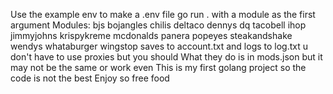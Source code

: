 Use the example env to make a .env file
go run .
with a module as the first argument
Modules: bjs bojangles chilis deltaco dennys dq tacobell ihop jimmyjohns krispykreme mcdonalds panera popeyes steakandshake wendys whataburger wingstop
saves to account.txt and logs to log.txt
u don't have to use proxies but you should
What they do is in mods.json but it may not be the same or work even
This is my first golang project so the code is not the best
Enjoy so free food

